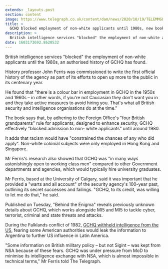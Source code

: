 ```yaml
--- 
extends: _layouts.post 
section: content 
image: https://www.telegraph.co.uk/content/dam/news/2020/10/19/TELEMMGLPICT000199098576_1_trans_NvBQzQNjv4BqjetDlLkkivkos2TN100DmKJvNGTldQAicgFIN9UmHdw.jpeg?impolicy=logo-overlay 
title: > 
  GCHQ blocked employment of non-white applicants until 1980s, new book reveals 
description: > 
  British intelligence services "blocked" the employment of non-white applicants until the 1980s, an authorised history of GCHQ has found.That's what all British security and intelligence organisations do at the time."The book says that, by adhering to the Foreign Office's "four British grandparents" rule for applicants, designed to enhance security, GCHQ effectively "blocked admission to non- white applicants" until around 1980."Some information on British military policy – but not Sigint – was kept from NSA because of these fears.GCHQ was under pressure from MoD to minimise its intelligence exchange with NSA, which is almost impossible in technical terms," Mr Ferris told The Telegraph. 
date: 1603173692.8620532 
--- 
```

<div><p>British intelligence services "blocked" the employment of non-white applicants until the 1980s, an authorised history of GCHQ has found.</p>
<p>History professor John Ferris was commissioned to write the first official history of the agency as part of its efforts to open up more to the public in its centenary year.</p>
<p>He found that "there is a colour bar in employment in GCHQ in the 1950s and 1960s &#8211; in other words, if you're not Caucasian they don't want you in and they take active measures to avoid hiring you. That's what all British security and intelligence organisations do at the time."</p>
<p>The book says that, by adhering to the Foreign Office's "four British grandparents" rule for applicants, designed to enhance security, GCHQ effectively "blocked admission to non- white applicants" until around 1980.</p>
<p>It adds that racism would have "constrained the chances of any who did apply". Non-white colonial subjects were only employed in Hong Kong and Singapore.&#160;</p>
<p>Mr Ferris's research also showed that GCHQ was "in many ways astonishingly open to working class men" compared to other Government departments and agencies, which would typically hire university graduates.</p>
<p>Mr Ferris, based at the University of Calgary, said it was important that he provided a "warts and all account" of the security agency's 100-year past, outlining its secret successes and failings. "GCHQ, to its credit, was willing to let me do that," he said.</p>
<p>Published on Tuesday, "Behind the Enigma" reveals previously unknown details about GCHQ, which works alongside MI5 and MI5 to tackle cyber, terrorist, criminal and state threats and attacks.</p>
<p>During the Falklands conflict of 1982, <a href="https://www.telegraph.co.uk/news/2020/10/20/gchq-withheld-falklands-war-intelligence-us-partners-fears-would/">GCHQ withheld intelligence from the US</a>, fearing some American authorities would leak the information to Argentina to further US influence in Latin America.</p>
<p>"Some information on British military policy &#8211; but not Sigint &#8211; was kept from NSA because of these fears. GCHQ was under pressure from MoD to minimise its intelligence exchange with NSA, which is almost impossible in technical terms," Mr Ferris told The Telegraph.</p>
</div>